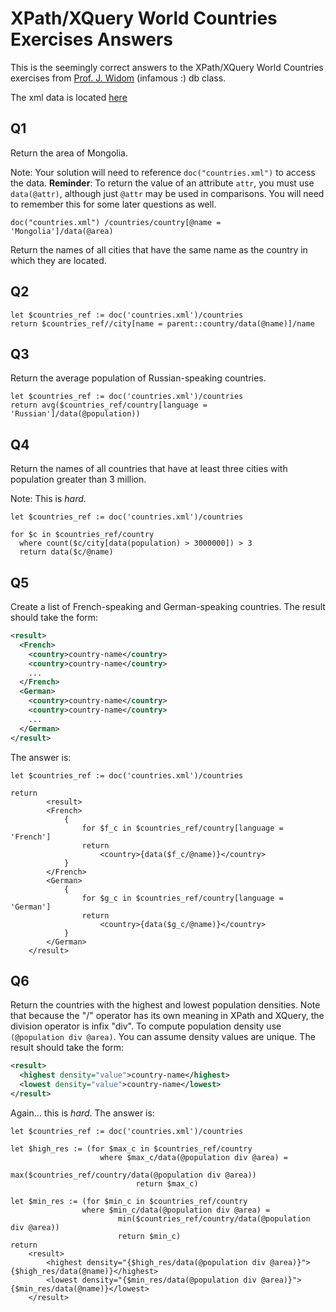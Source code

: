 # XPath/XQuery World Countries Exercises Answers

This is the seemingly correct answers to the XPath/XQuery World Countries 
exercises from [Prof. J. Widom][2] (infamous :) db class.

The xml data is located [here][1]

## Q1

Return the area of Mongolia. 

Note: Your solution will need to reference `doc("countries.xml")` to access the data. 
**Reminder**: To return the value of an attribute `attr`, you must use `data(@attr)`, 
although just `@attr` may be used in comparisons. You will need to remember this for 
some later questions as well. 


```xquery
doc("countries.xml") /countries/country[@name = 'Mongolia']/data(@area)
```

Return the names of all cities that have the same name as the country 
in which they are located. 

## Q2

```xquery
let $countries_ref := doc('countries.xml')/countries
return $countries_ref//city[name = parent::country/data(@name)]/name
```

## Q3

Return the average population of Russian-speaking countries. 

```xquery
let $countries_ref := doc('countries.xml')/countries
return avg($countries_ref/country[language = 'Russian']/data(@population))
```

## Q4

Return the names of all countries that have at least three cities with 
population greater than 3 million. 

Note: This is *hard*.

```xquery
let $countries_ref := doc('countries.xml')/countries

for $c in $countries_ref/country
  where count($c/city[data(population) > 3000000]) > 3
  return data($c/@name)
```

## Q5

Create a list of French-speaking and German-speaking countries. The result 
should take the form:

```xml
<result>
  <French>
    <country>country-name</country>
    <country>country-name</country>
    ...
  </French>
  <German>
    <country>country-name</country>
    <country>country-name</country>
    ...
  </German>
</result>
```

The answer is:

```xquery
let $countries_ref := doc('countries.xml')/countries

return 
        <result>
        <French>
            {
                for $f_c in $countries_ref/country[language = 'French']
                return 
                    <country>{data($f_c/@name)}</country>
            }
        </French>
        <German>
            {
                for $g_c in $countries_ref/country[language = 'German']
                return 
                    <country>{data($g_c/@name)}</country>
            }
        </German>
    </result>
```

## Q6

Return the countries with the highest and lowest population densities. Note that 
because the "/" operator has its own meaning in XPath and XQuery, the division 
operator is infix "div". To compute population density use `(@population div @area)`. 
You can assume density values are unique. The result should take the form:

```xml
<result>
  <highest density="value">country-name</highest>
  <lowest density="value">country-name</lowest>
</result>
```

Again... this is *hard*. The answer is:

```xquery
let $countries_ref := doc('countries.xml')/countries

let $high_res := (for $max_c in $countries_ref/country
                    where $max_c/data(@population div @area) =
                            max($countries_ref/country/data(@population div @area)) 
                            return $max_c)
                            
let $min_res := (for $min_c in $countries_ref/country
                where $min_c/data(@population div @area) = 
                        min($countries_ref/country/data(@population div @area)) 
                        return $min_c)
return
    <result>
        <highest density="{$high_res/data(@population div @area)}">{$high_res/data(@name)}</highest>
        <lowest density="{$min_res/data(@population div @area)}">{$min_res/data(@name)}</lowest>
    </result>
```

[1]: xml-data/countries.xml
[2]: http://cs.stanford.edu/people/widom/